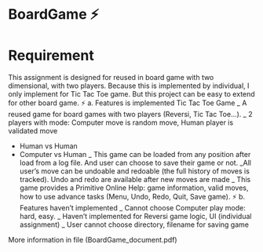 # BoardGame ⚡️
# Requirement
This assignment is designed for reused in board game with two dimensional, with 
two players. Because this is implemented by individual, I only implement for Tic 
Tac Toe game. But this project can be easy to extend for other board game. 
⚡️ a. Features is implemented
Tic Tac Toe Game
_ A reused game for board games with two players (Reversi, Tic Tac Toe…).
_ 2 players with mode: Computer move is random move, Human player is 
validated move
+ Human vs Human
+ Computer vs Human
_ This game can be loaded from any position after load from a log file. And 
user can choose to save their game or not.
_All user’s move can be undoable and redoable (the full history of moves is
tracked). Undo and redo are available after new moves are made
_ This game provides a Primitive Online Help: game information, valid moves, 
how to use advance tasks (Menu, Undo, Redo, Quit, Save game).
⚡️ b. Features haven’t implemented
_ Cannot choose Computer play mode: hard, easy.
_ Haven’t implemented for Reversi game logic, UI (individual assignment)
_ User cannot choose directory, filename for saving game

More information in file (BoardGame_document.pdf)
